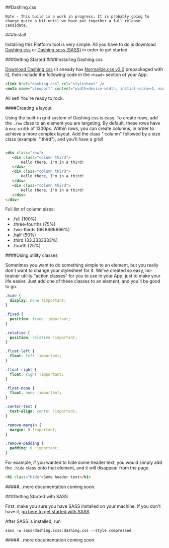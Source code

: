 ##Dashing.css

```
Note - This build is a work in progress. It is probably going to change quite a bit until we have put together a full release candidate.
```

###Install

Installing this Platform tool is very simple. All you have to do is download [Dashing.css](https://raw.github.com/samaritanministries/dashing-css/master/dashing.css) or [Dashing.scss (SASS)](https://github.com/samaritanministries/dashing-css/tree/master/sass) in order to get started.

###Getting Started
####Installing Dashing.css

[Download Dashing.css](https://raw.github.com/samaritanministries/dashing-css/master/dashing.css) (it already has [Normalize.css v3.0](http://necolas.github.io/normalize.css/) prepackaged with it), then include the following code in the `<head>` section of your App:
``` HTML
<link href="dashing.css" rel="stylesheet" />
<meta name="viewport" content="width=device-width, initial-scale=1, maximum-scale=1, user-scalable=no">
```
All set! You're ready to rock.

####Creating a layout

Using the built-in grid system of Dashing.css is easy. To create rows, add the `.row` class to an element you are targeting. By default, these rows have a `max-width` of 1200px. Within rows, you can create columns, in order to achieve a more complex layout. Add the class ".column" followed by a size class (example: ".third"), and you'll have a grid!

``` HTML

<div class="row">
   <div class="column third">
       Hello there, I'm in a third!
   </div>
   <div class="column third">
       Hello there, I'm in a third!
   </div>
   <div class="column third">
       Hello there, I'm in a third!
   </div>
</div>
```

Full list of column sizes:

- .full (100%)
- .three-fourths (75%)
- .two-thirds (66.6666666%)
- .half (50%)
- .third (33.3333333%)
- .fourth (25%)

####Using utility classes

Sometimes you want to do something simple to an element, but you really don't want to change your stylesheet for it. We've created so easy, no-brainer utility "action classes" for you to use in your App, just to make your life easier. Just add one of these classes to an element, and you'll be good to go.

``` CSS
.hide {
  display: none !important;
}

.fixed {
  position: fixed !important;
}

.relative {
  position: relative !important;
}

.float-left {
  float: left !important;
}

.float-right {
  float: right !important;
}

.float-none {
  float: none !important;
}

.center-text {
  text-align: center !important;
}

.remove-margin {
  margin: 0 !important;
}

.remove-padding {
  padding: 0 !important;
}
```

For example, if you wanted to hide some header text, you would simply add the `.hide` class onto that element, and it will disappear from the page.

``` HTML
<h1 class="hide">Some header text</h1>
```

#####...more documentation coming soon.

###Getting Started with SASS

First, make you sure you have SASS installed on your machine. If you don't have it, [go here to get started with SASS](http://sass-lang.com/install).

After SASS is installed, run

``` shell
sass -w sass/dashing.scss:dashing.css --style compressed
```

#####...more documentation coming soon.
